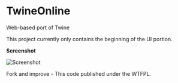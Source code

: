 TwineOnline
===========

Web-based port of Twine

This project currently only contains the beginning of the UI portion.

**Screenshot**

![Screenshot](https://github.com/lalanotlistening/TwineOnline/blob/master/screenshots/screeeenie.png?raw=true)

Fork and improve - This code published under the WTFPL.
